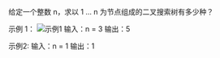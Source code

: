 给定一个整数 n，求以 1 ... n 为节点组成的二叉搜索树有多少种？

示例 1：
![示例1](https://assets.leetcode.com/uploads/2021/01/18/uniquebstn3.jpg)
输入：n = 3
输出：5

示例2:
输入：n = 1
输出：1